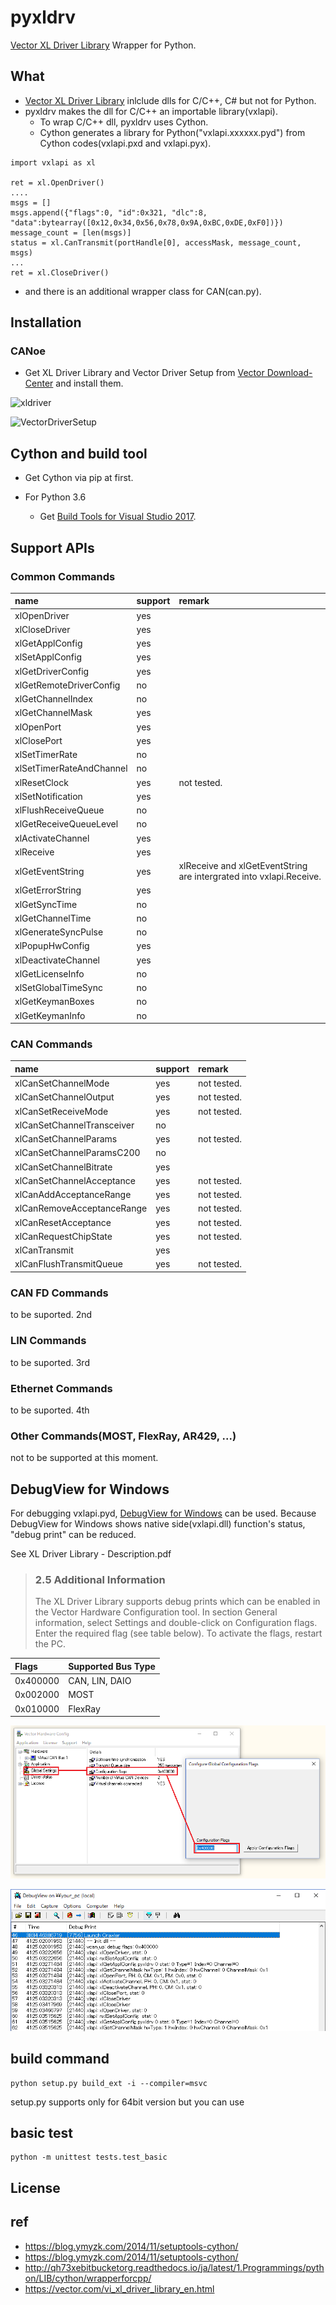 # pyxldrv

[Vector XL Driver Library][1] Wrapper for Python.

## What

- [Vector XL Driver Library][1] inlclude dlls for C/C++, C# but not for Python.
- pyxldrv makes the dll for C/C++ an importable library(vxlapi).
    - To wrap C/C++ dll, pyxldrv uses Cython.
    - Cython generates a library for Python("vxlapi.xxxxxx.pyd") from Cython codes(vxlapi.pxd and vxlapi.pyx).

```
import vxlapi as xl

ret = xl.OpenDriver()
....
msgs = []
msgs.append({"flags":0, "id":0x321, "dlc":8, "data":bytearray([0x12,0x34,0x56,0x78,0x9A,0xBC,0xDE,0xF0])})
message_count = [len(msgs)]
status = xl.CanTransmit(portHandle[0], accessMask, message_count, msgs)
...
ret = xl.CloseDriver()
```

- and there is an additional wrapper class for CAN(can.py).

## Installation

### CANoe

- Get XL Driver Library and Vector Driver Setup from [Vector Download-Center][2] and install them.

![xldriver](./images/Vector_XL_Driver_Library.png)

![VectorDriverSetup](./images/Vector_Driver_Setup.png)

<!-- - If you use Windows7/8.1/10(64bit), you can use CANoe Demo version for testing.
    - Check CANoe 11.0 (64 bit)
    - Click "> Continue". Please note that it requires "contact information".

![CANoe Demo](./images/CANoeDemo.png) -->


## Cython and build tool

- Get Cython via pip at first.

- For Python 3.6
    - Get [Build Tools for Visual Studio 2017](https://www.visualstudio.com/ja/downloads).

## Support APIs

### Common Commands

|name|support|remark|
|:---|:---|:---|
|xlOpenDriver|yes||
|xlCloseDriver|yes||
|xlGetApplConfig|yes||
|xlSetApplConfig|yes|||
|xlGetDriverConfig|yes|||
|xlGetRemoteDriverConfig|no||
|xlGetChannelIndex|no||
|xlGetChannelMask|yes||
|xlOpenPort|yes||
|xlClosePort|yes||
|xlSetTimerRate|no||
|xlSetTimerRateAndChannel|no||
|xlResetClock|yes|not tested.|
|xlSetNotification|yes||
|xlFlushReceiveQueue|no||
|xlGetReceiveQueueLevel|no||
|xlActivateChannel|yes||
|xlReceive|yes||
|xlGetEventString|yes|xlReceive and xlGetEventString are intergrated into vxlapi.Receive.|
|xlGetErrorString|yes||
|xlGetSyncTime|no||
|xlGetChannelTime|no||
|xlGenerateSyncPulse|no||
|xlPopupHwConfig|yes||
|xlDeactivateChannel|yes||
|xlGetLicenseInfo|no||
|xlSetGlobalTimeSync|no||
|xlGetKeymanBoxes|no||
|xlGetKeymanInfo|no||

### CAN Commands

|name|support|remark|
|:---|:---|:---|
|xlCanSetChannelMode|yes|not tested.|
|xlCanSetChannelOutput|yes|not tested.|
|xlCanSetReceiveMode|yes|not tested.|
|xlCanSetChannelTransceiver|no||
|xlCanSetChannelParams|yes|not tested.|
|xlCanSetChannelParamsC200|no||
|xlCanSetChannelBitrate|yes||
|xlCanSetChannelAcceptance|yes|not tested.|
|xlCanAddAcceptanceRange|yes|not tested.|
|xlCanRemoveAcceptanceRange|yes|not tested.
|xlCanResetAcceptance|yes|not tested.
|xlCanRequestChipState|yes|not tested.|
|xlCanTransmit|yes||
|xlCanFlushTransmitQueue|yes|not tested.|

### CAN FD Commands

to be suported. 2nd

### LIN Commands

to be suported. 3rd

### Ethernet Commands

to be suported. 4th

### Other Commands(MOST, FlexRay, AR429, ...)

not to be supported at this moment.


## DebugView for Windows

For debugging vxlapi.pyd, [DebugView for Windows](https://technet.microsoft.com/en-us/sysinternals/debugview.aspx) can be used. Because DebugView for Windows shows native side(vxlapi.dll) function's status, "debug print" can be reduced.

See XL Driver Library - Description.pdf

> ### 2.5 Additional Information
> The XL Driver Library supports debug prints which can be enabled in the Vector
Hardware Configuration tool. In section General information, select Settings and
double-click on Configuration flags. Enter the required flag (see table below). To
activate the flags, restart the PC.

|Flags|Supported Bus Type|
|:---|:---|
|0x400000|CAN, LIN, DAIO|
|0x002000|MOST|
|0x010000|FlexRay|


![configuration](./images/configuration_flags.png)

![Debug_View](./images/Debug_View.png)

## build command

```
python setup.py build_ext -i --compiler=msvc
```

setup.py supports only for 64bit version but you can use

## basic test

```
python -m unittest tests.test_basic
```

## License

## ref
- https://blog.ymyzk.com/2014/11/setuptools-cython/
- https://blog.ymyzk.com/2014/11/setuptools-cython/
- http://qh73xebitbucketorg.readthedocs.io/ja/latest/1.Programmings/python/LIB/cython/wrapperforcpp/
- https://vector.com/vi_xl_driver_library_en.html

<!--Reference-->
[1]:https://vector.com/vi_xl_driver_library_en.html
[2]:https://vector.com/vi_downloadcenter_en.html
[3]:https://vector.com/vi_vn1600_en.html
[4]:https://vector.com/vi_canoe_en.html
